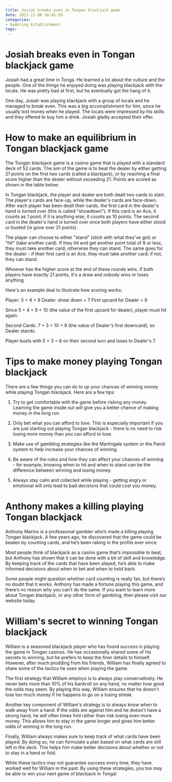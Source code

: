 ```yaml
---
title: Josiah breaks even in Tongan blackjack game 
date: 2022-12-08 10:45:59
categories:
- Gambling Establishment
tags:
---
```



#  Josiah breaks even in Tongan blackjack game 

Josiah had a great time in Tonga. He learned a lot about the culture and the people. One of the things he enjoyed doing was playing blackjack with the locals. He was pretty bad at first, but he eventually got the hang of it.

One day, Josiah was playing blackjack with a group of locals and he managed to break even. This was a big accomplishment for him, since he usually lost money when he played. The locals were impressed by his skills and they offered to buy him a drink. Josiah gladly accepted their offer.

#  How to make an equilibrium in Tongan blackjack game 

The Tongan blackjack game is a casino game that is played with a standard deck of 52 cards. The aim of the game is to beat the dealer by either getting 21 points on the first two cards (called a blackjack), or by reaching a final score higher than the dealer without exceeding 21. Points are scored as shown in the table below:

In Tongan blackjack, the player and dealer are both dealt two cards to start. The player's cards are face-up, while the dealer's cards are face-down. After each player has been dealt their cards, the first card in the dealer's hand is turned over (this is called "showdown"). If this card is an Ace, it counts as 1 point; if it is anything else, it counts as 10 points. The second card in the dealer's hand is turned over once both players have either stood or busted (ie gone over 21 points). 

The player can choose to either "stand" (stick with what they've got) or "hit" (take another card). If they hit and get another point total of 8 or less, they must take another card; otherwise they can stand. The same goes for the dealer - if their first card is an Ace, they must take another card; if not, they can stand. 

Whoever has the higher score at the end of these rounds wins. If both players have exactly 21 points, it's a draw and nobody wins or loses anything. 

Here's an example deal to illustrate how scoring works:

Player: 5 + 4 = 9 
Dealer: show down = 7 
First upcard for Dealer = 9


Since 5 + 4 = 9 < 10 (the value of the first upcard for dealer), player must hit again.

Second Cards: 7 + 3 = 10 > 9 (the value of Dealer's first downcard), so Dealer stands.

Player busts with 5 + 3 = 8 on their second turn and loses to Dealer's 7.

#  Tips to make money playing Tongan blackjack 

There are a few things you can do to up your chances of winning money while playing Tongan blackjack. Here are a few tips:

1. Try to get comfortable with the game before risking any money. Learning the game inside out will give you a better chance of making money in the long run.

2. Only bet what you can afford to lose. This is especially important if you are just starting out playing Tongan blackjack - there is no need to risk losing more money than you can afford to lose.

3. Make use of gambling strategies like the Martingale system or the Paroli system to help increase your chances of winning.

4. Be aware of the rules and how they can affect your chances of winning - for example, knowing when to hit and when to stand can be the difference between winning and losing money.

5. Always stay calm and collected while playing - getting angry or emotional will only lead to bad decisions that could cost you money.

#  Anthony makes a killing playing Tongan blackjack 

Anthony Marino is a professional gambler who’s made a killing playing Tongan blackjack. A few years ago, he discovered that the game could be beaten by counting cards, and he’s been raking in the profits ever since.

Most people think of blackjack as a casino game that’s impossible to beat, but Anthony has shown that it can be done with a bit of skill and knowledge. By keeping track of the cards that have been played, he’s able to make informed decisions about when to bet and when to hold back.

Some people might question whether card counting is really fair, but there’s no doubt that it works. Anthony has made a fortune playing this game, and there’s no reason why you can’t do the same. If you want to learn more about Tongan blackjack, or any other form of gambling, then please visit our website today.

#  William's secret to winning Tongan blackjack

William is a seasoned blackjack player who has found success in playing the game in Tongan casinos. He has occasionally shared some of his secrets to winning, but he prefers to keep the finer details to himself. However, after much prodding from his friends, William has finally agreed to share some of the tactics he uses when playing the game.

The first strategy that William employs is to always play conservatively. He never bets more than 10% of his bankroll on any hand, no matter how good the odds may seem. By playing this way, William ensures that he doesn't lose too much money if he happens to go on a losing streak.

Another key component of William's strategy is to always know when to walk away from a hand. If the odds are against him and he doesn't have a strong hand, he will often times fold rather than risk losing even more money. This allows him to stay in the game longer and gives him better odds of winning in the long run.

Finally, William always makes sure to keep track of what cards have been played. By doing so, he can formulate a plan based on what cards are still left in the deck. This helps him make better decisions about whether or not to stay in a hand or fold.

While these tactics may not guarantee success every time, they have worked well for William in the past. By using these strategies, you too may be able to win your next game of blackjack in Tonga!